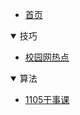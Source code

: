 * [首页](/)

<details open>

<summary>技巧</summary>

* [校园网热点](/skill/CampusNetworkHotspot)

</details>

<details open>

<summary>算法</summary>

* [1105干事课](/algorithm/211105)

</details>